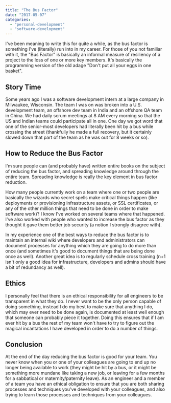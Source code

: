 ```yaml
---
title: "The Bus Factor"
date: "2017-05-07"
categories: 
  - "personal-development"
  - "software-development"
---
```


I've been meaning to write this for quite a while, as the bus factor is something I've (literally) run into in my career. For those of you not familiar with it, the "Bus Factor" is basically an informal measure of resiliency of a project to the loss of one or more key members. It's basically the programming version of the old adage "Don't put all your eggs in one basket".

## Story Time

Some years ago I was a software development intern at a large company in Milwaukee, Wisconsin. The team I was on was broken into a U.S. development team, an offshore dev team in India and an offshore QA team in China. We had daily scrum meetings at 8 AM every morning so that the US and Indian teams could participate all in one. One day we got word that one of the senior-most developers had literally been hit by a bus while crossing the street (thankfully he made a full recovery, but it certainly slowed down that part of the team as he was out for 8 weeks or so).

## How to Reduce the Bus Factor

I'm sure people can (and probably have) written entire books on the subject of reducing the bus factor, and spreading knowledge around through the entire team. Spreading knowledge is really the key element in bus factor reduction.

How many people currently work on a team where one or two people are basically the wizards who secret spells make critical things happen (like deployments or provisioning infrastructure assets, or SSL certificates, or any of the other million things that need to be done in order to make software work)? I know I've worked on several teams where that happened. I've also worked with people who wanted to increase the bus factor as they thought it gave them better job security (a notion I strongly disagree with).

In my experience one of the best ways to reduce the bus factor is to maintain an internal wiki where developers and administrators can document processes for anything which they are going to do more than once (and sometimes it's good to document things that are being done once as well). Another great idea is to regularly schedule cross training (n+1 isn't only a good idea for infrastructure, developers and admins should have a bit of redundancy as well).

## Ethics

I personally feel that there is an ethical responsibility for all engineers to be transparent in what they do. I never want to be the only person capable of doing something, instead I do my best to make sure that anything I do, which may ever need to be done again, is documented at least well enough that someone can probably piece it together. Doing this ensures that if I am ever hit by a bus the rest of my team won't have to try to figure out the magical incantations I have developed in order to do a number of things.

## Conclusion

At the end of the day reducing the bus factor is good for your team. You never know when you or one of your colleagues are going to end up no longer being available to work (they might be hit by a bus, or it might be something more mundane like taking a new job, or leaving for a few months for a sabbatical or maternity/paternity leave). As an engineer and a member of a team you have an ethical obligation to ensure that you are both sharing processes and techniques you've developed with your colleagues, and also trying to learn those processes and techniques from your colleagues.
